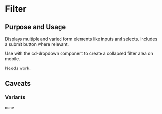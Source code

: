# Filter

## Purpose and Usage
Displays multiple and varied form elements like inputs and selects.
Includes a submit button where relevant.

Use with the cd-dropdown component to create a collapsed filter area on mobile.

Needs work.

## Caveats

### Variants

```
none

```
